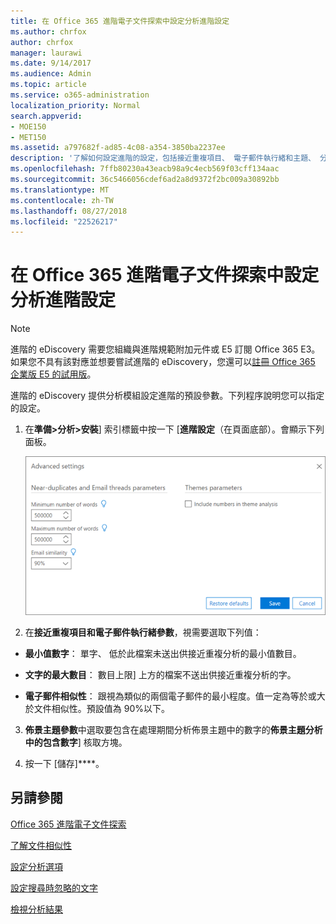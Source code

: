 ```yaml
---
title: 在 Office 365 進階電子文件探索中設定分析進階設定
ms.author: chrfox
author: chrfox
manager: laurawi
ms.date: 9/14/2017
ms.audience: Admin
ms.topic: article
ms.service: o365-administration
localization_priority: Normal
search.appverid:
- MOE150
- MET150
ms.assetid: a797682f-ad85-4c08-a354-3850ba2237ee
description: '了解如何設定進階的設定，包括接近重複項目、 電子郵件執行緒和主題、 分析處理序在 Office 365 進階 eDiscovery。 '
ms.openlocfilehash: 7ffb80230a43eacb98a9c4ecb569f03cff134aac
ms.sourcegitcommit: 36c5466056cdef6ad2a8d9372f2bc009a30892bb
ms.translationtype: MT
ms.contentlocale: zh-TW
ms.lasthandoff: 08/27/2018
ms.locfileid: "22526217"
---
```

# <a name="set-analyze-advanced-settings-in-office-365-advanced-ediscovery"></a>在 Office 365 進階電子文件探索中設定分析進階設定

> [!NOTE]
> 進階的 eDiscovery 需要您組織與進階規範附加元件或 E5 訂閱 Office 365 E3。如果您不具有該對應並想要嘗試進階的 eDiscovery，您還可以[註冊 Office 365 企業版 E5 的試用版](https://go.microsoft.com/fwlink/p/?LinkID=698279)。 
  
進階的 eDiscovery 提供分析模組設定進階的預設參數。下列程序說明您可以指定的設定。
  
1. 在**準備\>分析\>安裝**] 索引標籤中按一下 [**進階設定**（在頁面底部）。會顯示下列面板。 
    
    ![設定分析進階設定](media/c9ea3017-e19a-456b-a742-c3d07121a3f6.png)
  
2. 在**接近重複項目和電子郵件執行緒參數**，視需要選取下列值：
    
  - **最小值數字**： 單字、 低於此檔案未送出供接近重複分析的最小值數目。 
    
  - **文字的最大數目**： 數目上限] 上方的檔案不送出供接近重複分析的字。
    
  - **電子郵件相似性**： 跟視為類似的兩個電子郵件的最小程度。值一定為等於或大於文件相似性。預設值為 90%以下。
    
3. **佈景主題參數**中選取要包含在處理期間分析佈景主題中的數字的**佈景主題分析中的包含數字**] 核取方塊。 
    
4. 按一下 [儲存]****。 
    
## <a name="see-also"></a>另請參閱

[Office 365 進階電子文件探索](office-365-advanced-ediscovery.md)
  
[了解文件相似性](understand-document-similarity-in-advanced-ediscovery.md)
  
[設定分析選項](set-analyze-options-in-advanced-ediscovery.md)
  
[設定搜尋時忽略的文字](set-ignore-text-in-advanced-ediscovery.md)
  
[檢視分析結果](view-analyze-results-in-advanced-ediscovery.md)

